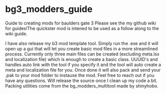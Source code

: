 # bg3_modders_guide
Guide to creating mods for baulders gate 3
Please see the my github wiki for guides!The quickster mod is intened to be used as a follow along to the wiki guide.

I have also release my b3 mod template tool. Simply run the .exe and it will open up a gui that will let you create basic mod files in a more streamlined process. Currently only three main files can be created (excluding meta.lsx and localization file) which is enough to create a basic class. UUUID's and handles auto link with the tool if you specify it and the tool will auto create a meta and localization file for you. Once done it will also pack and send your .pak to your mod folder to instause the mod. Feel free to reach out if you have any questions. Will release the source once I clean up my code a bit. Packing utilities come from the bg_modders_multitool made by shinyhobo.
